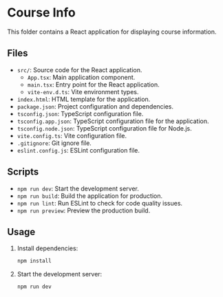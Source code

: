
# Course Info

This folder contains a React application for displaying course information.

## Files

- `src/`: Source code for the React application.
  - `App.tsx`: Main application component.
  - `main.tsx`: Entry point for the React application.
  - `vite-env.d.ts`: Vite environment types.
- `index.html`: HTML template for the application.
- `package.json`: Project configuration and dependencies.
- `tsconfig.json`: TypeScript configuration file.
- `tsconfig.app.json`: TypeScript configuration file for the application.
- `tsconfig.node.json`: TypeScript configuration file for Node.js.
- `vite.config.ts`: Vite configuration file.
- `.gitignore`: Git ignore file.
- `eslint.config.js`: ESLint configuration file.

## Scripts

- `npm run dev`: Start the development server.
- `npm run build`: Build the application for production.
- `npm run lint`: Run ESLint to check for code quality issues.
- `npm run preview`: Preview the production build.

## Usage

1. Install dependencies:
    ```sh
    npm install
    ```

2. Start the development server:
    ```sh
    npm run dev
    ```